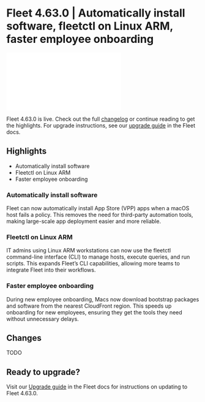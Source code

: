 # Fleet 4.63.0 | Automatically install software, fleetctl on Linux ARM, faster employee onboarding

<div purpose="embedded-content">
   <iframe src="TODO" frameborder="0" allowfullscreen></iframe>
</div>

Fleet 4.63.0 is live. Check out the full [changelog](https://github.com/fleetdm/fleet/releases/tag/fleet-v4.63.0) or continue reading to get the highlights.
For upgrade instructions, see our [upgrade guide](https://fleetdm.com/docs/deploying/upgrading-fleet) in the Fleet docs.

## Highlights

- Automatically install software
- Fleetctl on Linux ARM
- Faster employee onboarding

### Automatically install software

Fleet can now automatically install App Store (VPP) apps when a macOS host fails a policy. This removes the need for third-party automation tools, making large-scale app deployment easier and more reliable.

### Fleetctl on Linux ARM

IT admins using Linux ARM workstations can now use the fleetctl command-line interface (CLI) to manage hosts, execute queries, and run scripts. This expands Fleet’s CLI capabilities, allowing more teams to integrate Fleet into their workflows.

### Faster employee onboarding

During new employee onboarding, Macs now download bootstrap packages and software from the nearest CloudFront region. This speeds up onboarding for new employees, ensuring they get the tools they need without unnecessary delays.

## Changes

TODO

## Ready to upgrade?

Visit our [Upgrade guide](https://fleetdm.com/docs/deploying/upgrading-fleet) in the Fleet docs for instructions on updating to Fleet 4.63.0.

<meta name="category" value="releases">
<meta name="authorFullName" value="Noah Talerman">
<meta name="authorGitHubUsername" value="noahtalerman">
<meta name="publishedOn" value="2025-02-03">
<meta name="articleTitle" value="Fleet 4.63.0 | TODO">
<meta name="articleImageUrl" value="../website/assets/images/articles/fleet-4.63.0-1600x900@2x.png">